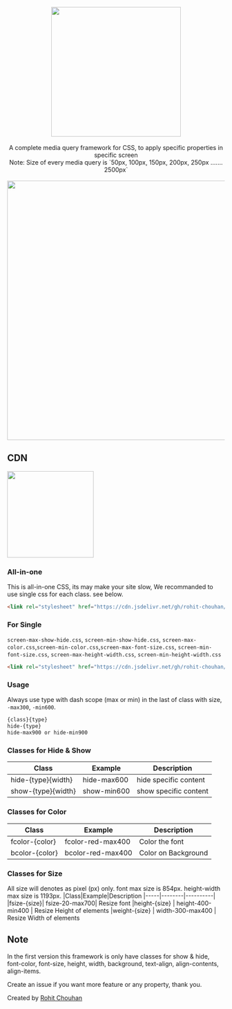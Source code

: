 <p align="center">
<img src="https://i.postimg.cc/Qtck3Nzc/MgEEygn7.gif" width="300"/>
  </br>
  </br>
A complete media query framework for CSS, to apply specific properties in specific screen</br>
Note: Size of every media query is `50px, 100px, 150px, 200px, 250px ....... 2500px`
</br>
</br>
  <img src="https://i.postimg.cc/KYwJbH8h/rohit-screen.gif" width="600"/>
</p>

## CDN
<img width="200" src="https://upload.wikimedia.org/wikipedia/commons/thumb/d/d5/JsDelivr_Logo.svg/1200px-JsDelivr_Logo.svg.png"/>

### All-in-one

This is all-in-one CSS, its may make your site slow, We recommanded to use single css for each class. see below.

```html
<link rel="stylesheet" href="https://cdn.jsdelivr.net/gh/rohit-chouhan/screen.css/dist/screen.css" type="text/css"/>
```
### For Single
`screen-max-show-hide.css`, `screen-min-show-hide.css`, `screen-max-color.css`,`screen-min-color.css`,`screen-max-font-size.css`, `screen-min-font-size.css`, `screen-max-height-width.css`, `screen-min-height-width.css`
```html
<link rel="stylesheet" href="https://cdn.jsdelivr.net/gh/rohit-chouhan/screen.css/dist/<css-file-here>" type="text/css"/>
```

### Usage
Always use type with dash scope (max or min) in the last of class with size, `-max300`, `-min600`.

```html
{class}{type}
hide-{type}
hide-max900 or hide-min900
```
### Classes for Hide & Show
|Class|Example|Description
|-----|--------|----------|
|hide-{type}{width}|hide-max600|hide specific content
|show-{type}{width}|show-min600|show specific content

### Classes for Color
|Class|Example|Description
|-----|--------|----------|
|fcolor-{color}|fcolor-red-max400|Color the font
|bcolor-{color}|bcolor-red-max400|Color on Background

### Classes for Size
All size will denotes as pixel (px) only. font max size is 854px. height-width max size is 1193px.
|Class|Example|Description
|-----|--------|----------|
|fsize-{size}| fsize-20-max700| Resize font
|height-{size} | height-400-min400 | Resize Height of elements
|weight-{size} | width-300-max400 | Resize Width of elements

<!-- ### Classes for Margin
`r` is the nagative value, thats mean if normal size of 20px, and you are using with `r` it will be -20px.
|Class|Example|Description
|-----|--------|----------|
|mall-{size}| mall-20-max700| Margin 20px from all side
|rmall-{size}| rmall-20-max700| Margin -20px from all side
|mt-{size}| mt-20-max700| Margin-top 20px
|rmt-{size}| rmt-20-max700| Margin-top -20px
|ml-{size}| ml-20-max700| Margin-left 20px
|rml-{size}| rml-20-max700| Margin-left -20px
|mb-{size}| mb-20-max700| Margin-bottom 20px
|rmb-{size}| rmb-20-max700| Margin-bottom -20px
|mr-{size}| mr-20-max700| Margin-right 20px
|rmr-{size}| rmr-20-max700| Margin-right -20px

### Classes for Padding
`r` is the nagative value, thats mean if normal size of 20px, and you are using with `r` it will be -20px.
|Class|Example|Description
|-----|--------|----------|
|pall-{size}| pall-20-max700| Padding 20px from all side
|rpall-{size}| rpall-20-max700| Padding -20px from all side
|pt-{size}| pt-20-max700| Padding-top 20px
|rpt-{size}| rpt-20-max700| Padding-top -20px
|pl-{size}| pl-20-max700| Padding-left 20px
|rpl-{size}| rpl-20-max700| Padding-left -20px
|pb-{size}| pb-20-max700| Padding-bottom 20px
|rpb-{size}| rpb-20-max700| Padding-bottom -20px
|pr-{size}| pr-20-max700| Padding-right 20px
|rpr-{size}| rpr-20-max700| Padding-right -20px
-->
## Note
In the first version this framework is only have classes for
show & hide, font-color, font-size, height, width, background, text-align, align-contents, align-items.

Create an issue if you want more feature or any property, thank you. 

Created by <a href="https://rohitchouhan.com">Rohit Chouhan</a>
